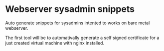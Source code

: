 # Webserver sysadmin snippets

Auto generate snippets for sysadmins intented to works on bare metal webserver.

The first tool will be to automativally generate a self signed certificate for a just created virtual machine with nginx installed.

